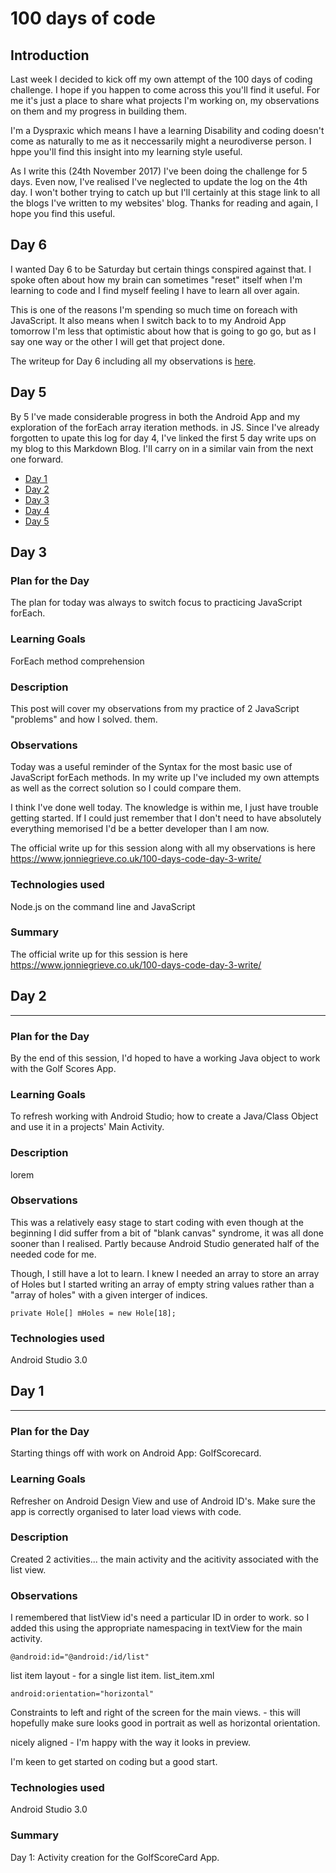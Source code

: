 # 100 days of code

## Introduction

Last week I decided to kick off my own attempt of the 100 days of coding challenge.  I hope if you happen to come across this you'll find it useful. For me it's just a place to share what projects I'm working on, my observations on them and my progress in building them.

I'm a Dyspraxic which means I have a learning Disability and coding doesn't come as naturally to me as it neccessarily might a neurodiverse person.  I hppe you'll find this insight into my learning style useful.

As I write this (24th November 2017) I've been doing the challenge for 5 days. Even now, I've realised I've neglected to update the log on the 4th day.  I won't bother trying to catch up but I'll certainly at this stage link to all the blogs I've written to my websites' blog. Thanks for reading and again, I hope you find this useful.

## Day 6

I wanted Day 6 to be Saturday but certain things conspired against that.  I spoke often about how my brain can sometimes "reset" itself when I'm learning to code and I find myself feeling I have to learn all over again.

This is one of the reasons I'm spending so much time on foreach with JavaScript.  It also means when I switch back to to my Android App tomorrow I'm less that optimistic about how that is going to go go, but as I say one way or the other I will get that project done.

The writeup for Day 6 including all my observations is [here](http://www.jonniegrieve.co.uk/100-days-code-day-6-write/).

## Day 5

By 5 I've made considerable progress in both the Android App and my exploration of the forEach array iteration methods. in JS.  Since I've already forgotten to upate this log for day 4, I've linked the first 5 day write ups on my blog to this Markdown Blog.  I'll carry on in a similar vain from the next one forward.

+ [Day 1](https://www.jonniegrieve.co.uk/100-days-code-day-1-write/)
+ [Day 2](https://www.jonniegrieve.co.uk/100-days-code-day-2-write/)
+ [Day 3](https://www.jonniegrieve.co.uk/100-days-code-day-3-write/)
+ [Day 4](https://www.jonniegrieve.co.uk/100-days-code-day-4-write/)
+ [Day 5](https://www.jonniegrieve.co.uk/100-days-code-day-5-write/)

## Day 3

### **Plan for the Day**

The plan for today was always to switch focus to practicing JavaScript forEach.

### **Learning Goals**

ForEach method comprehension

### **Description**

This post will cover my observations from my practice of 2 JavaScript "problems" and how I solved. them.

### **Observations**

Today was a useful reminder of the Syntax for the most basic use of JavaScript forEach methods. In my write up I've included my own attempts as well as the correct solution so I could compare them.   

I think I've done well today.  The knowledge is within me, I just have trouble getting started. If I could just remember that I don't need to have absolutely everything memorised I'd be a better developer than I am now.

The official write up for this session along with all my observations is here https://www.jonniegrieve.co.uk/100-days-code-day-3-write/

### **Technologies used**

Node.js on the command line and JavaScript

### **Summary**

The official write up for this session is here https://www.jonniegrieve.co.uk/100-days-code-day-3-write/

## Day 2

---

### **Plan for the Day**

By the end of this session, I'd hoped to have a working Java object to work with the Golf Scores App.

### **Learning Goals**

To refresh working with Android Studio; how to create a Java/Class Object and use it in a projects' Main Activity.

### **Description**

lorem

### **Observations**

This was a relatively easy stage to start coding with even though at the beginning I did suffer from a bit of "blank canvas" syndrome, it was all done sooner than I realised. Partly because Android Studio generated half of the needed code for me.

Though, I still have a lot to learn.  I knew I needed an array to store an array of Holes but I started writing an array of empty string values rather than a "array of holes" with a given interger of indices.

```
private Hole[] mHoles = new Hole[18];
```

### **Technologies used**

Android Studio 3.0

## Day 1

---

### **Plan for the Day**

Starting things off with work on Android App: GolfScorecard.

### **Learning Goals**

Refresher on Android Design View and use of Android ID's.  Make sure the app is correctly organised to later load views with code.

### **Description**

Created 2 activities... the main activity and the acitivity associated with the list view.

### **Observations**

I remembered that listView id's need a particular ID in order to work.  so I added this using the appropriate namespacing in textView for the main activity.

```@android:id="@android:/id/list"```

list item layout - for a single list item.
list_item.xml

```android:orientation="horizontal"```

Constraints to left and right of the screen for the main views.  - this will hopefully make sure looks good in portrait as well as horizontal orientation.

nicely aligned - I'm happy with the way it looks in preview.

I'm keen to get started on coding but a good start.

### **Technologies used**

Android Studio 3.0

### **Summary**

Day 1: Activity creation for the GolfScoreCard App.